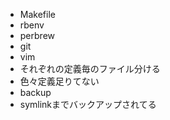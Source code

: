 * Makefile
 * rbenv
 * perbrew
 * git
* vim
 * それぞれの定義毎のファイル分ける
 * 色々定義足りてない
* backup
 * symlinkまでバックアップされてる

